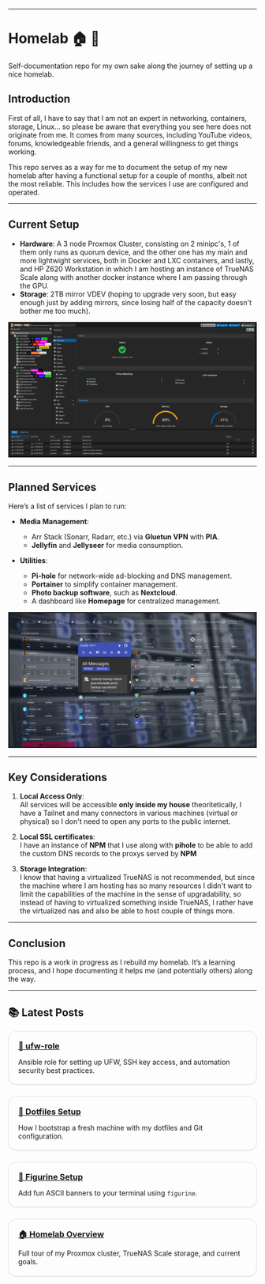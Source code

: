 <style>
.card-grid {
  display: grid;
  grid-template-columns: repeat(auto-fit, minmax(260px, 1fr));
  gap: 1.5rem;
  margin-top: 1rem;
}
.card {
  border: 1px solid rgba(0,0,0,0.1);
  border-radius: 1rem;
  padding: 1.2rem;
  background-color: var(--md-default-bg-color);
  box-shadow: 0 1px 3px rgba(0,0,0,0.1);
  transition: 0.2s ease-in-out;
}
.card:hover {
  transform: translateY(-4px);
  box-shadow: 0 4px 12px rgba(0,0,0,0.1);
}
.card h3 {
  margin-top: 0;
  margin-bottom: 0.5rem;
}
.card p {
  margin-bottom: 0;
}
</style>

---

# Homelab :house: :test_tube:

Self-documentation repo for my own sake along the journey of setting up a nice homelab.

<!-- more -->

## Introduction

First of all, I have to say that I am not an expert in networking, containers, storage, Linux... so please be aware that everything you see here does not originate from me. It comes from many sources, including YouTube videos, forums, knowledgeable friends, and a general willingness to get things working.

This repo serves as a way for me to document the setup of my new homelab after having a functional setup for a couple of months, albeit not the most reliable. This includes how the services I use are configured and operated.

---

## Current Setup

- **Hardware**: A 3 node Proxmox Cluster, consisting on 2 minipc's, 1 of them only runs as quorum device, and the other one has my main and more lightwight services, both in Docker
and LXC containers, and lastly, and HP Z620 Workstation in which I am hosting an instance of TrueNAS Scale along with another docker instance where I am passing through the GPU. 
- **Storage**: 2TB mirror VDEV (hoping to upgrade very soon, but easy enough just by adding mirrors, since losing half of the capacity doesn't bother me too much).

![proxmox](posts/assets/img/proxmox.png)

---

## Planned Services

Here’s a list of services I plan to run:

- **Media Management**:
  - Arr Stack (Sonarr, Radarr, etc.) via **Gluetun VPN** with **PIA**.
  - **Jellyfin** and **Jellyseer** for media consumption.

- **Utilities**:
  - **Pi-hole** for network-wide ad-blocking and DNS management.
  - **Portainer** to simplify container management.
  - **Photo backup software**, such as **Nextcloud**.
  - A dashboard like **Homepage** for centralized management.

![homepage](posts/assets/img/homepage.png)

---

## Key Considerations

1. **Local Access Only**:  
   All services will be accessible **only inside my house** theoritetically, I have a Tailnet and many connectors in various machines (virtual or physical) so I don't need
   to open any ports to the public internet.

2. **Local SSL certificates**:  
   I have an instance of **NPM** that I use along with **pihole** to be able to add the custom DNS records to the proxys served by **NPM**

3. **Storage Integration**:  
   I know that having a virtualized TrueNAS is not recommended, but since the machine where I am hosting has so many resources I didn't  want to limit the capabilities of the machine
   in the sense of upgradability, so instead of having to virtualized something inside TrueNAS, I rather have the virtualized nas and also be able to host couple of things more.  

---

## Conclusion

This repo is a work in progress as I rebuild my homelab. It’s a learning process, and I hope documenting it helps me (and potentially others) along the way.

---

## 📚 Latest Posts

<div class="card-grid">

<div class="card">
  <h3><a href="ufw-role/">🔧 ufw-role</a></h3>
  <p>Ansible role for setting up UFW, SSH key access, and automation security best practices.</p>
</div>

<div class="card">
  <h3><a href="dotfile-mgm">💾 Dotfiles Setup</a></h3>
  <p>How I bootstrap a fresh machine with my dotfiles and Git configuration.</p>
</div>

<div class="card">
  <h3><a href="figurine-install/">🤖 Figurine Setup</a></h3>
  <p>Add fun ASCII banners to your terminal using <code>figurine</code>.</p>
</div>

<div class="card">
  <h3><a href="/homelab-overview/">🏠 Homelab Overview</a></h3>
  <p>Full tour of my Proxmox cluster, TrueNAS Scale storage, and current goals.</p>
</div>

</div>
